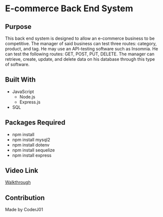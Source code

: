 # E-commerce Back End System

## Purpose
This back end system is designed to allow an e-commerce business to be competitive. The manager of said business can test three routes: category, product, and tag. He may use an API-testing software such as Insomnia. He can test the following routes: GET, POST, PUT, DELETE. The manager can retrieve, create, update, and delete data on his database through this type of software.

## Built With
 * JavaScript
    * Node.js
    * Express.js
 * SQL

## Packages Required
 * npm install
 * npm install mysql2
 * npm install dotenv
 * npm install sequelize
 * npm install express

## Video Link
[Walkthrough](https://github.com/CoderJ01/e-commerce-back-end-system/tree/main/assets/videos)

## Contribution
Made by CoderJ01